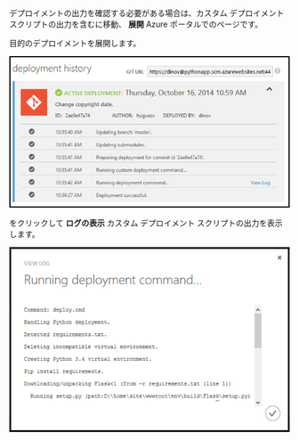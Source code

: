 デプロイメントの出力を確認する必要がある場合は、カスタム デプロイメント スクリプトの出力を含むに移動、  **展開** Azure ポータルでのページです。

目的のデプロイメントを展開します。

![](./media/web-sites-python-troubleshoot-deployment/portal-deployment-history.png)

をクリックして **ログの表示** カスタム デプロイメント スクリプトの出力を表示します。

![](./media/web-sites-python-troubleshoot-deployment/portal-deployment-log.png)

